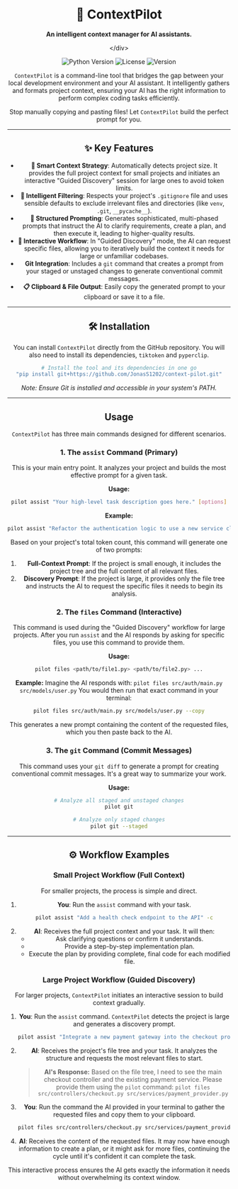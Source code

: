 <div align="center"\>

# 🚀 ContextPilot

**An intelligent context manager for AI assistants.**

</div\>

<p align="center"\>
<img src="[https://img.shields.io/badge/Python-3.7+-blue.svg](https://www.google.com/search?q=https://img.shields.io/badge/Python-3.7%2B-blue.svg)" alt="Python Version"\>
<img src="[https://img.shields.io/badge/License-MIT-green.svg](https://www.google.com/search?q=https://img.shields.io/badge/License-MIT-green.svg)" alt="License"\>
<img src="[https://img.shields.io/badge/Version-1.0.0-informational.svg](https://www.google.com/search?q=https://img.shields.io/badge/Version-1.0.0-informational.svg)" alt="Version"\>
</p\>

`ContextPilot` is a command-line tool that bridges the gap between your local development environment and your AI assistant. It intelligently gathers and formats project context, ensuring your AI has the right information to perform complex coding tasks efficiently.

Stop manually copying and pasting files\! Let `ContextPilot` build the perfect prompt for you.

-----

## ✨ Key Features

  * **🤖 Smart Context Strategy**: Automatically detects project size. It provides the full project context for small projects and initiates an interactive "Guided Discovery" session for large ones to avoid token limits.
  * **🧠 Intelligent Filtering**: Respects your project's `.gitignore` file and uses sensible defaults to exclude irrelevant files and directories (like `venv`, `.git`, `__pycache__`).
  * **📝 Structured Prompting**: Generates sophisticated, multi-phased prompts that instruct the AI to clarify requirements, create a plan, and then execute it, leading to higher-quality results.
  * **💬 Interactive Workflow**: In "Guided Discovery" mode, the AI can request specific files, allowing you to iteratively build the context it needs for large or unfamiliar codebases.
  * **Git Integration**: Includes a `git` command that creates a prompt from your staged or unstaged changes to generate conventional commit messages.
  * **📋 Clipboard & File Output**: Easily copy the generated prompt to your clipboard or save it to a file.

-----

## 🛠️ Installation

You can install `ContextPilot` directly from the GitHub repository. You will also need to install its dependencies, `tiktoken` and `pyperclip`.

```bash
# Install the tool and its dependencies in one go
"pip install git+https://github.com/JonasS1202/context-pilot.git"
```

*Note: Ensure Git is installed and accessible in your system's PATH.*

-----

## Usage

`ContextPilot` has three main commands designed for different scenarios.

### 1\. The `assist` Command (Primary)

This is your main entry point. It analyzes your project and builds the most effective prompt for a given task.

**Usage:**

```bash
pilot assist "Your high-level task description goes here." [options]
```

**Example:**

```bash
pilot assist "Refactor the authentication logic to use a new service class." --ext .py .toml
```

Based on your project's total token count, this command will generate one of two prompts:

1.  **Full-Context Prompt**: If the project is small enough, it includes the project tree and the full content of all relevant files.
2.  **Discovery Prompt**: If the project is large, it provides only the file tree and instructs the AI to request the specific files it needs to begin its analysis.

### 2\. The `files` Command (Interactive)

This command is used during the "Guided Discovery" workflow for large projects. After you run `assist` and the AI responds by asking for specific files, you use this command to provide them.

**Usage:**

```bash
pilot files <path/to/file1.py> <path/to/file2.py> ...
```

**Example:**
Imagine the AI responds with: `pilot files src/auth/main.py src/models/user.py`
You would then run that exact command in your terminal:

```bash
pilot files src/auth/main.py src/models/user.py --copy
```

This generates a new prompt containing the content of the requested files, which you then paste back to the AI.

### 3\. The `git` Command (Commit Messages)

This command uses your `git diff` to generate a prompt for creating conventional commit messages. It's a great way to summarize your work.

**Usage:**

```bash
# Analyze all staged and unstaged changes
pilot git

# Analyze only staged changes
pilot git --staged
```

-----

## ⚙️ Workflow Examples

### Small Project Workflow (Full Context)

For smaller projects, the process is simple and direct.

1.  **You**: Run the `assist` command with your task.
    ```bash
    pilot assist "Add a health check endpoint to the API" -c
    ```
2.  **AI**: Receives the full project context and your task. It will then:
      * Ask clarifying questions or confirm it understands.
      * Provide a step-by-step implementation plan.
      * Execute the plan by providing complete, final code for each modified file.

### Large Project Workflow (Guided Discovery)

For larger projects, `ContextPilot` initiates an interactive session to build context gradually.

1.  **You**: Run the `assist` command. `ContextPilot` detects the project is large and generates a discovery prompt.

    ```bash
    pilot assist "Integrate a new payment gateway into the checkout process" -c
    ```

2.  **AI**: Receives the project's file tree and your task. It analyzes the structure and requests the most relevant files to start.

    > **AI's Response:** Based on the file tree, I need to see the main checkout controller and the existing payment service. Please provide them using the `pilot` command:
    > `pilot files src/controllers/checkout.py src/services/payment_provider.py`

3.  **You**: Run the command the AI provided in your terminal to gather the requested files and copy them to your clipboard.

    ```bash
    pilot files src/controllers/checkout.py src/services/payment_provider.py -c
    ```

4.  **AI**: Receives the content of the requested files. It may now have enough information to create a plan, or it might ask for more files, continuing the cycle until it's confident it can complete the task.

This interactive process ensures the AI gets exactly the information it needs without overwhelming its context window.
